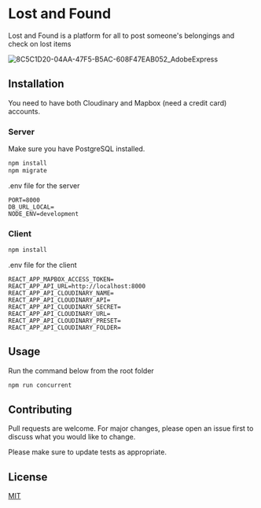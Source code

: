 # Lost and Found

Lost and Found is a platform for all to post someone's belongings and check on lost items

![8C5C1D20-04AA-47F5-B5AC-608F47EAB052_AdobeExpress](https://user-images.githubusercontent.com/83695925/209497730-f85003ae-a10a-4e23-a444-754370265009.gif)

## Installation

You need to have both Cloudinary and Mapbox (need a credit card) accounts.

### Server

Make sure you have PostgreSQL installed.

```sh
npm install
npm migrate
```

.env file for the server
```
PORT=8000
DB_URL_LOCAL=
NODE_ENV=development
```

### Client

```sh
npm install
```


.env file for the client
```
REACT_APP_MAPBOX_ACCESS_TOKEN=
REACT_APP_API_URL=http://localhost:8000
REACT_APP_API_CLOUDINARY_NAME=
REACT_APP_API_CLOUDINARY_API=
REACT_APP_API_CLOUDINARY_SECRET=
REACT_APP_API_CLOUDINARY_URL=
REACT_APP_API_CLOUDINARY_PRESET=
REACT_APP_API_CLOUDINARY_FOLDER=
```

## Usage

Run the command below from the root folder
```sh
npm run concurrent

```

## Contributing

Pull requests are welcome. For major changes, please open an issue first
to discuss what you would like to change.

Please make sure to update tests as appropriate.

## License

[MIT](https://choosealicense.com/licenses/mit/)

